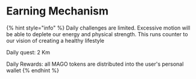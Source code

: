 # Earning Mechanism

{% hint style="info" %}
Daily challenges are limited. Excessive motion will be able to deplete our energy and physical strength. This runs counter to our vision of creating a healthy lifestyle

Daily quest: 2 Km

Daily Rewards: all MAGO tokens are distributed into the user's personal wallet
{% endhint %}
